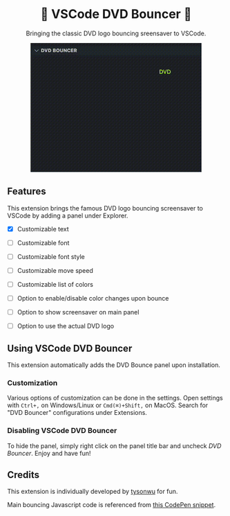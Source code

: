<div align='center'>

# 📀 VSCode DVD Bouncer 📀

Bringing the classic DVD logo bouncing sreensaver to VSCode.

![screenshot](https://raw.githubusercontent.com/tysonwu/vscode-dvd-bouncer/main/docs/screenshot.gif)

</div>

## Features

This extension brings the famous DVD logo bouncing screensaver to VSCode by adding a panel under Explorer.

- [x] Customizable text
- [ ] Customizable font
- [ ] Customizable font style
- [ ] Customizable move speed
- [ ] Customizable list of colors
- [ ] Option to enable/disable color changes upon bounce
- [ ] Option to show screensaver on main panel
- [ ] Option to use the actual DVD logo


## Using VSCode DVD Bouncer

This extension automatically adds the DVD Bounce panel upon installation.

### Customization

Various options of customization can be done in the settings. Open settings with `Ctrl+,` on Windows/Linux or `Cmd(⌘)+Shift,` on MacOS. Search for "DVD Bouncer" configurations under Extensions.

### Disabling VSCode DVD Bouncer

To hide the panel, simply right click on the panel title bar and uncheck *DVD Bouncer*. Enjoy and have fun!

## Credits

This extension is individually developed by [tysonwu](https://github.com/tysonwu) for fun.

Main bouncing Javascript code is referenced from [this CodePen snippet](https://codepen.io/Mobius1/pen/wGVveZ).
